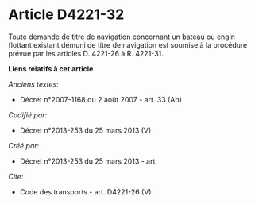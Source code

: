 # Article D4221-32

Toute demande de titre de navigation concernant un bateau ou engin flottant existant démuni de titre de navigation est
soumise à la procédure prévue par les articles D. 4221-26 à R. 4221-31.

**Liens relatifs à cet article**

_Anciens textes_:

  - Décret n°2007-1168 du 2 août 2007 - art. 33 (Ab)

_Codifié par_:

  - Décret n°2013-253 du 25 mars 2013 (V)

_Créé par_:

  - Décret n°2013-253 du 25 mars 2013 - art.

_Cite_:

  - Code des transports - art. D4221-26 (V)
